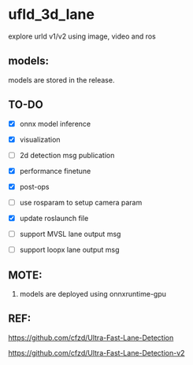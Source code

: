 # ufld_3d_lane
explore urld v1/v2 using image, video and ros





## models:
models are stored in the release.

## TO-DO

- [x] onnx model inference
- [x]  visualization
- [ ]  2d detection msg publication
- [x]  performance finetune
- [x]  post-ops
- [ ]  use rosparam to setup camera param
- [x]  update roslaunch file
- [ ]  support MVSL lane output msg
- [ ]  support loopx lane output msg


## MOTE:
1. models are deployed using onnxruntime-gpu

## REF:
https://github.com/cfzd/Ultra-Fast-Lane-Detection

https://github.com/cfzd/Ultra-Fast-Lane-Detection-v2